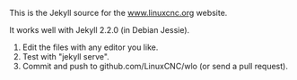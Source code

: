 This is the Jekyll source for the www.linuxcnc.org website.

It works well with Jekyll 2.2.0 (in Debian Jessie).

1.  Edit the files with any editor you like.
2.  Test with "jekyll serve".
3.  Commit and push to github.com/LinuxCNC/wlo (or send a pull request).

